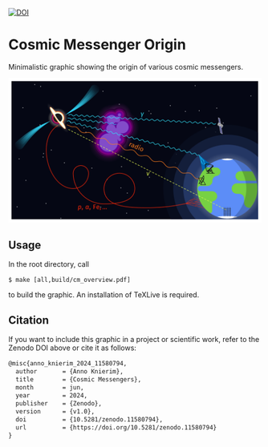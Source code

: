 [![DOI](https://zenodo.org/badge/812022899.svg)](https://zenodo.org/doi/10.5281/zenodo.11580793)

# Cosmic Messenger Origin

Minimalistic graphic showing the origin of various cosmic messengers.

![Cosmic messengers on their way to Earth.](./cm_overview.png "Cosmic Messengers")

## Usage
In the root directory, call
```
$ make [all,build/cm_overview.pdf]
```
to build the graphic. An installation of TeXLive is required.

## Citation
If you want to include this graphic in a project or scientific work, refer to the Zenodo DOI above or cite it as follows:
```
@misc{anno_knierim_2024_11580794,
  author       = {Anno Knierim},
  title        = {Cosmic Messengers},
  month        = jun,
  year         = 2024,
  publisher    = {Zenodo},
  version      = {v1.0},
  doi          = {10.5281/zenodo.11580794},
  url          = {https://doi.org/10.5281/zenodo.11580794}
}
```
